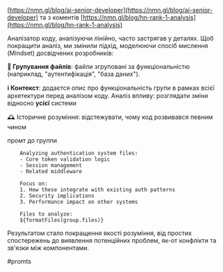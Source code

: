 <!--
date: 2025-01-06T19:06:08
-->

[https://nmn.gl/blog/ai-senior-developer](https://nmn.gl/blog/ai-senior-developer) 
та з коментів [https://nmn.gl/blog/hn-rank-1-analysis](https://nmn.gl/blog/hn-rank-1-analysis) 

Аналізатор коду, аналізуючи лінійно, часто застрягав у деталях. Щоб покращити аналіз, ми змінили підхід, моделюючи спосіб мислення (Mindset) досвідчених розробників:

**📝 Групування файлів**: файли згруповані за функціональністю (наприклад, "аутентифікація", "база даних").

**ℹ️ Контекст**: додаєтся опис про функціональність групи в рамках всієї архетектури перед аналізом коду. Аналіз впливу: розглядати зміни відносно **усієї**  системи

🕰 Історичне розуміння: відстежувати, чому код розвивався певним чином

промт до группи

```
    Analyzing authentication system files:
    - Core token validation logic
    - Session management
    - Related middleware
    
    Focus on:
    1. How these integrate with existing auth patterns
    2. Security implications
    3. Performance impact on other systems

    Files to analyze:
    ${formatFiles(group.files)}
```

Результатом стало покращення якості розуміння, від простих спостережень до виявлення потенційних проблем, як-от конфлікти та зв'язки між компонентами.


#promts 